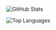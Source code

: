 ![GitHub Stats](https://github-readme-stats.vercel.app/api?username=shiro8t&show_icons=true)

![Top Languages](https://github-readme-stats.vercel.app/api/top-langs/?username=shiro8t)
